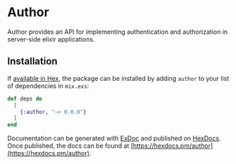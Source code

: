 # Author

Author provides an API for implementing authentication and authorization in server-side elixir applications.

## Installation

If [available in Hex](https://hex.pm/docs/publish), the package can be installed
by adding `author` to your list of dependencies in `mix.exs`:

```elixir
def deps do
  [
    {:author, "~> 0.0.0"}
  ]
end
```

Documentation can be generated with [ExDoc](https://github.com/elixir-lang/ex_doc)
and published on [HexDocs](https://hexdocs.pm). Once published, the docs can
be found at [https://hexdocs.pm/author](https://hexdocs.pm/author).
